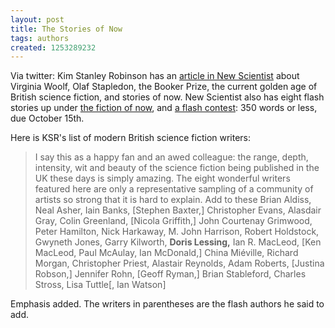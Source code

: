 ```yaml
---
layout: post
title: The Stories of Now
tags: authors
created: 1253289232
---
```

Via twitter:  Kim Stanley Robinson has an [article in New Scientist](http://www.newscientist.com/article/mg20327263.200-science-fiction-the-stories-of-now.html?full=true) about Virginia Woolf, Olaf Stapledon, the Booker Prize, the current golden age of British science fiction, and stories of now.  New Scientist also has eight flash stories up under [the fiction of now](http://www.newscientist.com/special/sci-fi-the-fiction-of-now), and [a flash contest](http://www.newscientist.com/article/dn17779-new-scientist-flash-fiction-competition-2009.html):  350 words or less, due October 15th.<!--break-->

Here is KSR's list of modern British science fiction writers:

> I say this as a happy fan and an awed colleague: the range, depth, intensity, wit and beauty of the science fiction being published in the UK these days is simply amazing. The eight wonderful writers featured here are only a representative sampling of a community of artists so strong that it is hard to explain. Add to these Brian Aldiss, Neal Asher, Iain Banks, [Stephen Baxter,] Christopher Evans, Alasdair Gray, Colin Greenland, [Nicola Griffith,] John Courtenay Grimwood, Peter Hamilton, Nick Harkaway, M. John Harrison, Robert Holdstock, Gwyneth Jones, Garry Kilworth, **Doris Lessing,**  Ian R. MacLeod, [Ken MacLeod, Paul McAulay, Ian McDonald,] China Miéville, Richard Morgan, Christopher Priest, Alastair Reynolds, Adam Roberts, [Justina Robson,] Jennifer Rohn, [Geoff Ryman,] Brian Stableford, Charles Stross, Lisa Tuttle[, Ian Watson] 

Emphasis added.  The writers in parentheses are the flash authors he said to add.
